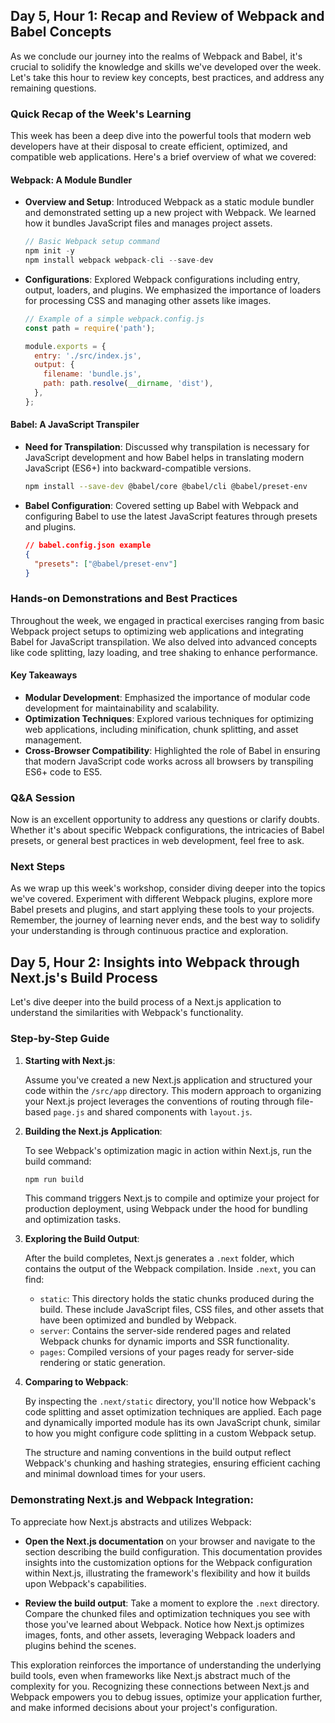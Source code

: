 ## Day 5, Hour 1: Recap and Review of Webpack and Babel Concepts

As we conclude our journey into the realms of Webpack and Babel, it's crucial to solidify the knowledge and skills we've developed over the week. Let's take this hour to review key concepts, best practices, and address any remaining questions.

### Quick Recap of the Week's Learning

This week has been a deep dive into the powerful tools that modern web developers have at their disposal to create efficient, optimized, and compatible web applications. Here's a brief overview of what we covered:

#### Webpack: A Module Bundler

- **Overview and Setup**: Introduced Webpack as a static module bundler and demonstrated setting up a new project with Webpack. We learned how it bundles JavaScript files and manages project assets.

  ```js
  // Basic Webpack setup command
  npm init -y
  npm install webpack webpack-cli --save-dev
  ```

- **Configurations**: Explored Webpack configurations including entry, output, loaders, and plugins. We emphasized the importance of loaders for processing CSS and managing other assets like images.

  ```js
  // Example of a simple webpack.config.js
  const path = require('path');

  module.exports = {
    entry: './src/index.js',
    output: {
      filename: 'bundle.js',
      path: path.resolve(__dirname, 'dist'),
    },
  };
  ```

#### Babel: A JavaScript Transpiler

- **Need for Transpilation**: Discussed why transpilation is necessary for JavaScript development and how Babel helps in translating modern JavaScript (ES6+) into backward-compatible versions.

  ```bash
  npm install --save-dev @babel/core @babel/cli @babel/preset-env
  ```

- **Babel Configuration**: Covered setting up Babel with Webpack and configuring Babel to use the latest JavaScript features through presets and plugins.

  ```json
  // babel.config.json example
  {
    "presets": ["@babel/preset-env"]
  }
  ```

### Hands-on Demonstrations and Best Practices

Throughout the week, we engaged in practical exercises ranging from basic Webpack project setups to optimizing web applications and integrating Babel for JavaScript transpilation. We also delved into advanced concepts like code splitting, lazy loading, and tree shaking to enhance performance.

#### Key Takeaways

- **Modular Development**: Emphasized the importance of modular code development for maintainability and scalability.
- **Optimization Techniques**: Explored various techniques for optimizing web applications, including minification, chunk splitting, and asset management.
- **Cross-Browser Compatibility**: Highlighted the role of Babel in ensuring that modern JavaScript code works across all browsers by transpiling ES6+ code to ES5.

### Q&A Session

Now is an excellent opportunity to address any questions or clarify doubts. Whether it's about specific Webpack configurations, the intricacies of Babel presets, or general best practices in web development, feel free to ask.

### Next Steps

As we wrap up this week's workshop, consider diving deeper into the topics we've covered. Experiment with different Webpack plugins, explore more Babel presets and plugins, and start applying these tools to your projects. Remember, the journey of learning never ends, and the best way to solidify your understanding is through continuous practice and exploration.

<!--! Hour 2  -->

## Day 5, Hour 2: Insights into Webpack through Next.js's Build Process

Let's dive deeper into the build process of a Next.js application to understand the similarities with Webpack's functionality.

### Step-by-Step Guide

1. **Starting with Next.js**:

   Assume you've created a new Next.js application and structured your code within the `/src/app` directory. This modern approach to organizing your Next.js project leverages the conventions of routing through file-based `page.js` and shared components with `layout.js`.

2. **Building the Next.js Application**:

   To see Webpack's optimization magic in action within Next.js, run the build command:

   ```bash
   npm run build
   ```

   This command triggers Next.js to compile and optimize your project for production deployment, using Webpack under the hood for bundling and optimization tasks.

3. **Exploring the Build Output**:

   After the build completes, Next.js generates a `.next` folder, which contains the output of the Webpack compilation. Inside `.next`, you can find:

   - `static`: This directory holds the static chunks produced during the build. These include JavaScript files, CSS files, and other assets that have been optimized and bundled by Webpack.
   - `server`: Contains the server-side rendered pages and related Webpack chunks for dynamic imports and SSR functionality.
   - `pages`: Compiled versions of your pages ready for server-side rendering or static generation.

4. **Comparing to Webpack**:

   By inspecting the `.next/static` directory, you'll notice how Webpack's code splitting and asset optimization techniques are applied. Each page and dynamically imported module has its own JavaScript chunk, similar to how you might configure code splitting in a custom Webpack setup.

   The structure and naming conventions in the build output reflect Webpack's chunking and hashing strategies, ensuring efficient caching and minimal download times for your users.

### Demonstrating Next.js and Webpack Integration:

To appreciate how Next.js abstracts and utilizes Webpack:

- **Open the Next.js documentation** on your browser and navigate to the section describing the build configuration. This documentation provides insights into the customization options for the Webpack configuration within Next.js, illustrating the framework's flexibility and how it builds upon Webpack's capabilities.

- **Review the build output**: Take a moment to explore the `.next` directory. Compare the chunked files and optimization techniques you see with those you've learned about Webpack. Notice how Next.js optimizes images, fonts, and other assets, leveraging Webpack loaders and plugins behind the scenes.

This exploration reinforces the importance of understanding the underlying build tools, even when frameworks like Next.js abstract much of the complexity for you. Recognizing these connections between Next.js and Webpack empowers you to debug issues, optimize your application further, and make informed decisions about your project's configuration.
